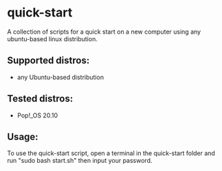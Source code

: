 # quick-start

A collection of scripts for a quick start on a new computer using any ubuntu-based linux distribution.

## Supported distros:
* any Ubuntu-based distribution

## Tested distros:
* Pop!_OS 20.10

## Usage:

To use the quick-start script, open a terminal in the quick-start folder and run "sudo bash start.sh" then input your password.
